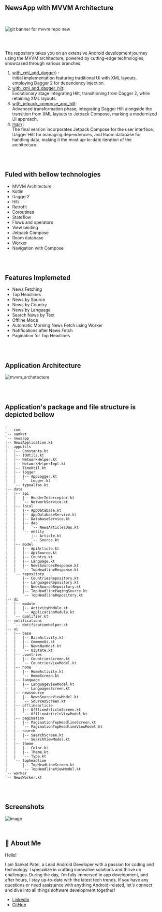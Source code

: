 ## NewsApp with MVVM Architecture   
<br>

![git banner for mvvm repo new](https://github.com/sanketpatel29/NewsApp/assets/41280216/cbc363ee-34c5-497f-94f4-6327c9db3107)

<br>
<br>

The repository takes you on an extensive Android development journey using the MVVM architecture, powered by cutting-edge technologies, showcased through various branches.

1. [with_xml_and_dagger](https://github.com/sanketpatel29/NewsApp/tree/with_xml_and_dagger)) : <br> Initial implementation featuring traditional UI with XML layouts, employing Dagger 2 for dependency injection.
2. [with_xml_and_dagger_hilt](https://github.com/sanketpatel29/NewsApp/tree/with_xml_and_dagger_hilt): <br> Evolutionary stage integrating Hilt, transitioning from Dagger 2, while retaining XML layouts.
3. [with_jetpack_compose_and_hilt](https://github.com/sanketpatel29/NewsApp/tree/with_jetpack_compose_and_hilt): <br> Advanced transformation phase, integrating Dagger Hilt alongside the transition from XML layouts to Jetpack Compose, marking a modernized UI approach.
4. [main](https://github.com/sanketpatel29/NewsApp/tree/main) : <br> The final version incorporates Jetpack Compose for the user interface, Dagger Hilt for managing dependencies, and Room database for handling data, making it the most up-to-date iteration of the architecture.
   
<br>
<br>

## Fuled with bellow technologies
- MVVM Architecture
- Kotlin
- Dagger2
- Hilt
- Retrofit
- Coroutines
- Stateflow
- Flows and operators
- View binding
- Jetpack Compose
- Room database
- Worker
- Navigation with Compose

<br>
<br>


## Features Implemeted

- News Fetching
- Top Headlines
- News by Source
- News by Country
- News by Language
- Search News by Text
- Offline Mode
- Automatic Morning News Fetch using Worker
- Notifications after News Fetch
- Pagination for Top Headlines


<br>
<br>

## Application Architecture 

![mvvm_archetecture](https://github.com/sanketpatel29/NewsApp/assets/41280216/dad7a0ff-e328-41ff-a238-9a03cc35354e)

<br>
<br>

## Application's package and file structure is depicted bellow


```
.
`-- com
`-- sanket
`-- newsapp
|-- NewsApplication.kt
|-- apputils
|   |-- Constants.kt
|   |-- IOUtils.kt
|   |-- NetworkHelper.kt
|   |-- NetworkHelperImpl.kt
|   |-- TimeUtil.kt
|   |-- logger
|   |   |-- AppLogger.kt
|   |   `-- Logger.kt
|   `-- typealias.kt
|-- data
|   |-- api
|   |   |-- HeaderInterceptor.kt
|   |   `-- NetworkService.kt
|   |-- local
|   |   |-- AppDatabase.kt
|   |   |-- AppDatabaseService.kt
|   |   |-- DatabaseService.kt
|   |   |-- dao
|   |   |   `-- NewsArticlesDao.kt
|   |   `-- entity
|   |       |-- Article.kt
|   |       `-- Source.kt
|   |-- model
|   |   |-- ApiArticle.kt
|   |   |-- ApiSource.kt
|   |   |-- Country.kt
|   |   |-- Language.kt
|   |   |-- NewsSourcesResponse.kt
|   |   `-- TopHeadlineResponse.kt
|   `-- repository
|       |-- CountriesRepository.kt
|       |-- LanguagesRepository.kt
|       |-- NewsSourceRepository.kt
|       |-- TopHeadlinePagingSource.kt
|       `-- TopHeadlineRepository.kt
|-- di
|   |-- module
|   |   |-- ActivityModule.kt
|   |   `-- ApplicationModule.kt
|   `-- qualifier.kt
|-- notifications
|   `-- NotificationHelper.kt
|-- ui
|   |-- base
|   |   |-- BaseActivity.kt
|   |   |-- CommonUi.kt
|   |   |-- NewsNavHost.kt
|   |   `-- UiState.kt
|   |-- countries
|   |   |-- CountriesScreen.kt
|   |   `-- CountriesViewModel.kt
|   |-- home
|   |   |-- HomeActivity.kt
|   |   `-- HomeScreen.kt
|   |-- language
|   |   |-- LanguageViewModel.kt
|   |   `-- LanguagesScreen.kt
|   |-- newssource
|   |   |-- NewsSourceViewModel.kt
|   |   `-- SourcesScreen.kt
|   |-- offlinearticle
|   |   |-- OfflineArticleScreen.kt
|   |   `-- OfflineArticleViewModel.kt
|   |-- pagination
|   |   |-- PaginationTopHeadlineScreen.kt
|   |   `-- PaginationTopHeadlineViewModel.kt
|   |-- search
|   |   |-- SaerchScreen.kt
|   |   `-- SearchViewModel.kt
|   |-- theme
|   |   |-- Color.kt
|   |   |-- Theme.kt
|   |   `-- Type.kt
|   `-- topheadline
|       |-- TopHeadLineScreen.kt
|       `-- TopHeadlineViewModel.kt
`-- worker
`-- NewsWorker.kt
```

<br>
<br>

## Screenshots

![image](https://github.com/sanketpatel29/NewsApp/assets/41280216/008582c1-ac87-4388-a785-3c3a36a3a432)

<br>

## 🚀 About Me

Hello! <br>

I am Sanket Patel, a Lead Android Developer with a passion for coding and technology. I specialize in crafting innovative solutions and thrive on challenges. During the day, I'm fully immersed in app development, and after hours, I stay up-to-date with the latest tech trends. If you have any questions or need assistance with anything Android-related, let's connect and dive into all things software development together!
- [LinkedIn](https://www.linkedin.com/in/sanket-patel-56164734/)
- [GitHub](https://github.com/sanketpatel29)
